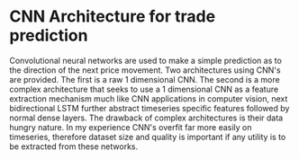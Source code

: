 # CNN Architecture for trade prediction

Convolutional neural networks are used to make a simple prediction as to the direction of the next price movement. Two architectures using CNN's are provided. The first is a raw 1 dimensional CNN. The second is a more complex architecture that seeks to use a 1 dimensional CNN as a feature extraction mechanism much like CNN applications in computer vision, next bidirectional LSTM further abstract timeseries specific features followed by normal dense layers. The drawback of complex architectures is their data hungry nature. In my experience CNN's overfit far more easily on timeseries, therefore dataset size and quality is important if any utility is to be extracted from these networks.
